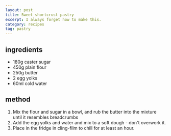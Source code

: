 ```yaml
---
layout: post
title: Sweet shortcrust pastry
excerpt: I always forget how to make this.
category: recipes
tag: pastry
---
```


ingredients
-----------

* 180g caster sugar
* 450g plain flour
* 250g butter
* 2 egg yolks
* 60ml cold water

method
------

1. Mix the flour and sugar in a bowl, and rub the butter into the mixture until it resembles breadcrumbs
2. Add the egg yolks and water and mix to a soft dough - don't overwork it.
3. Place in the fridge in cling-film to chill for at least an hour.

